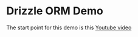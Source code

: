 # Drizzle ORM Demo

The start point for this demo is this [Youtube video](https://www.youtube.com/watch?v=d2g2qHHmtXk)
